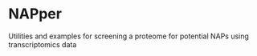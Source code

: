 # NAPper
Utilities and examples for screening a proteome for potential NAPs using transcriptomics data
